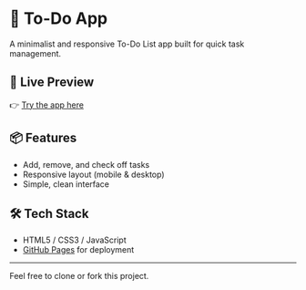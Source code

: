 # 📝 To-Do App

A minimalist and responsive To-Do List app built for quick task management.

## 🚀 Live Preview

👉 [Try the app here](https://dichev-design.github.io/todo-app)

## 📦 Features

- Add, remove, and check off tasks
- Responsive layout (mobile & desktop)
- Simple, clean interface

## 🛠️ Tech Stack

- HTML5 / CSS3 / JavaScript  
- [GitHub Pages](https://pages.github.com) for deployment

---

Feel free to clone or fork this project.

